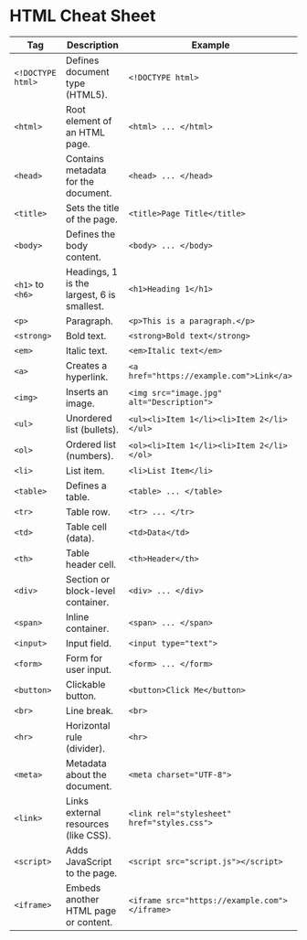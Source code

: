 
# HTML Cheat Sheet

| Tag               | Description                                | Example                                 |
|-------------------|--------------------------------------------|-----------------------------------------|
| `<!DOCTYPE html>` | Defines document type (HTML5).             | `<!DOCTYPE html>`                       |
| `<html>`          | Root element of an HTML page.              | `<html> ... </html>`                    |
| `<head>`          | Contains metadata for the document.        | `<head> ... </head>`                    |
| `<title>`         | Sets the title of the page.                | `<title>Page Title</title>`             |
| `<body>`          | Defines the body content.                  | `<body> ... </body>`                    |
| `<h1>` to `<h6>`  | Headings, 1 is the largest, 6 is smallest. | `<h1>Heading 1</h1>`                   |
| `<p>`             | Paragraph.                                 | `<p>This is a paragraph.</p>`           |
| `<strong>`        | Bold text.                                 | `<strong>Bold text</strong>`            |
| `<em>`            | Italic text.                               | `<em>Italic text</em>`                  |
| `<a>`             | Creates a hyperlink.                       | `<a href="https://example.com">Link</a>`|
| `<img>`           | Inserts an image.                          | `<img src="image.jpg" alt="Description">`|
| `<ul>`            | Unordered list (bullets).                  | `<ul><li>Item 1</li><li>Item 2</li></ul>`|
| `<ol>`            | Ordered list (numbers).                    | `<ol><li>Item 1</li><li>Item 2</li></ol>`|
| `<li>`            | List item.                                 | `<li>List Item</li>`                    |
| `<table>`         | Defines a table.                           | `<table> ... </table>`                  |
| `<tr>`            | Table row.                                 | `<tr> ... </tr>`                        |
| `<td>`            | Table cell (data).                         | `<td>Data</td>`                         |
| `<th>`            | Table header cell.                         | `<th>Header</th>`                       |
| `<div>`           | Section or block-level container.          | `<div> ... </div>`                      |
| `<span>`          | Inline container.                          | `<span> ... </span>`                    |
| `<input>`         | Input field.                               | `<input type="text">`                   |
| `<form>`          | Form for user input.                       | `<form> ... </form>`                    |
| `<button>`        | Clickable button.                          | `<button>Click Me</button>`             |
| `<br>`            | Line break.                                | `<br>`                                  |
| `<hr>`            | Horizontal rule (divider).                 | `<hr>`                                  |
| `<meta>`          | Metadata about the document.               | `<meta charset="UTF-8">`                |
| `<link>`          | Links external resources (like CSS).       | `<link rel="stylesheet" href="styles.css">`|
| `<script>`        | Adds JavaScript to the page.               | `<script src="script.js"></script>`     |
| `<iframe>`        | Embeds another HTML page or content.       | `<iframe src="https://example.com"></iframe>` |

